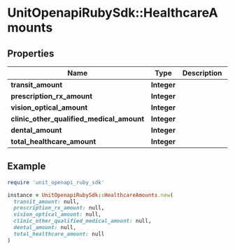 # UnitOpenapiRubySdk::HealthcareAmounts

## Properties

| Name | Type | Description | Notes |
| ---- | ---- | ----------- | ----- |
| **transit_amount** | **Integer** |  |  |
| **prescription_rx_amount** | **Integer** |  |  |
| **vision_optical_amount** | **Integer** |  |  |
| **clinic_other_qualified_medical_amount** | **Integer** |  |  |
| **dental_amount** | **Integer** |  |  |
| **total_healthcare_amount** | **Integer** |  |  |

## Example

```ruby
require 'unit_openapi_ruby_sdk'

instance = UnitOpenapiRubySdk::HealthcareAmounts.new(
  transit_amount: null,
  prescription_rx_amount: null,
  vision_optical_amount: null,
  clinic_other_qualified_medical_amount: null,
  dental_amount: null,
  total_healthcare_amount: null
)
```

